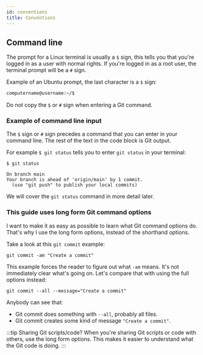 ```yaml
---
id: conventions
title: Conventions
---
```


## Command line

The prompt for a Linux terminal is usually a `$` sign, this tells you that you're logged in as a user with normal rights.
If you're logged in as a root user, the terminal prompt will be a `#` sign.

Example of an Ubuntu prompt, the last character is a `$` sign:

```bash
computername@username:~/$
```

Do not copy the `$` or `#` sign when entering a Git command.

### Example of command line input

The `$` sign or `#` sign precedes a command that you can enter in your command line.
The rest of the text in the code block is Git output.

For example `$ git status` tells you to enter `git status` in your terminal:

```git
$ git status

On branch main
Your branch is ahead of 'origin/main' by 1 commit.
  (use "git push" to publish your local commits)
```

We will cover the `git status` command in more detail later.

### This guide uses long form Git command options

I want to make it as easy as possible to learn what Git command options do.
That's why I use the long form options, instead of the shorthand options.

Take a look at this `git commit` example:

```git
git commit -am "Create a commit"
```

This example forces the reader to figure out what `-am` means.
It's not immediately clear what's going on.
Let's compare that with using the full options instead:

```git
git commit --all --message="Create a commit"
```

Anybody can see that:

- Git commit does something with `--all`, probably all files.
- Git commit creates some kind of message `"Create a commit"`.

:::tip Sharing Git scripts/code?
When you're sharing Git scripts or code with others, use the long form options.
This makes it easier to understand what the Git code is doing.
:::
